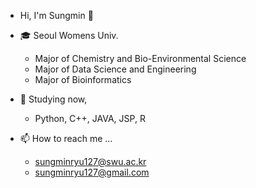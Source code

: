-  Hi, I'm Sungmin 👋
- 🎓 Seoul Womens Univ.
     - Major of Chemistry and Bio-Environmental Science
     - Major of Data Science and Engineering
     - Major of Bioinformatics
      
- 🌱 Studying now,
     - Python, C++, JAVA, JSP, R
      
- 📫 How to reach me ...
     - sungminryu127@swu.ac.kr
     - sungminryu127@gmail.com

<!---
mini-u/mini-u is a ✨ special ✨ repository because its `README.md` (this file) appears on your GitHub profile.
You can click the Preview link to take a look at your changes.
--->
